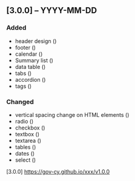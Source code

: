 ## [3.0.0] – YYYY-MM-DD

### Added
- header design (<url>)
- footer (<url>)
- calendar (<url>)
- Summary list (<url>)
- data table (<url>)
- tabs (<url>)
- accordion (<url>)
- tags (<url>)

### Changed

- vertical spacing change on HTML elements (<url>)
- radio (<url>)
- checkbox (<url>)
- textbox (<url>)
- textarea (<url>)
- tables (<url>)
- dates (<url>)
- select (<url>)

[3.0.0] https://gov-cy.github.io/xxx/v1.0.0